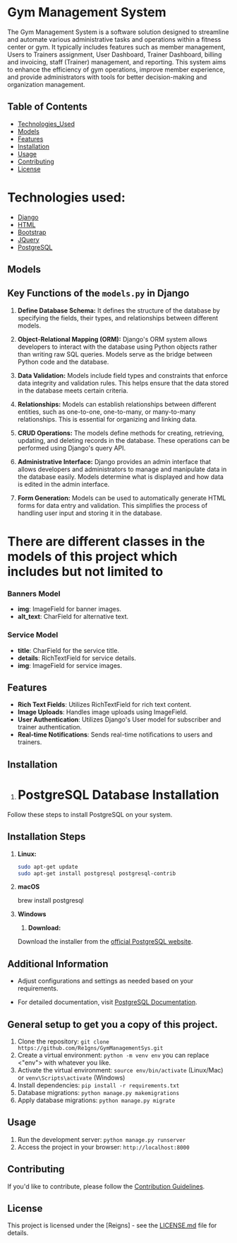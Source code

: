 # Gym Management System
The Gym Management System is a software solution designed to streamline and automate various administrative tasks and operations within a fitness center or gym. It typically includes features such as member management, Users to Trainers assignment, User Dashboard, Trainer Dashboard, billing and invoicing, staff (Trainer) management, and reporting. This system aims to enhance the efficiency of gym operations, improve member experience, and provide administrators with tools for better decision-making and organization management.

## Table of Contents

- [Technologies_Used](#technologies-used)
- [Models](#models)
- [Features](#features)
- [Installation](#installation)
- [Usage](#usage)
- [Contributing](#contributing)
- [License](#license)


# Technologies used:

- [Django](#django)
- [HTML](#HTML5)
- [Bootstrap](#Bootstrap5x)
- [JQuery](#jquery)
- [PostgreSQL](#Database)


## Models

## Key Functions of the `models.py` in Django

1. **Define Database Schema:** It defines the structure of the database by specifying the fields, their types, and relationships between different models.

2. **Object-Relational Mapping (ORM):** Django's ORM system allows developers to interact with the database using Python objects rather than writing raw SQL queries. Models serve as the bridge between Python code and the database.

3. **Data Validation:** Models include field types and constraints that enforce data integrity and validation rules. This helps ensure that the data stored in the database meets certain criteria.

4. **Relationships:** Models can establish relationships between different entities, such as one-to-one, one-to-many, or many-to-many relationships. This is essential for organizing and linking data.

5. **CRUD Operations:** The models define methods for creating, retrieving, updating, and deleting records in the database. These operations can be performed using Django's query API.

6. **Administrative Interface:** Django provides an admin interface that allows developers and administrators to manage and manipulate data in the database easily. Models determine what is displayed and how data is edited in the admin interface.

7. **Form Generation:** Models can be used to automatically generate HTML forms for data entry and validation. This simplifies the process of handling user input and storing it in the database.

# There are different classes in the models of this project which includes but not limited to
### Banners Model

- **img**: ImageField for banner images.
- **alt_text**: CharField for alternative text.

### Service Model

- **title**: CharField for the service title.
- **details**: RichTextField for service details.
- **img**: ImageField for service images.


## Features

- **Rich Text Fields**: Utilizes RichTextField for rich text content.
- **Image Uploads**: Handles image uploads using ImageField.
- **User Authentication**: Utilizes Django's User model for subscriber and trainer authentication.
- **Real-time Notifications**: Sends real-time notifications to users and trainers.

## Installation

1. # PostgreSQL Database Installation

Follow these steps to install PostgreSQL on your system.

## Installation Steps

1. **Linux:**

   ```bash
   sudo apt-get update
   sudo apt-get install postgresql postgresql-contrib

2. **macOS**

    brew install postgresql

3. **Windows**
    1. **Download:**

   Download the installer from the [official PostgreSQL website](https://www.postgresql.org/download/windows/).

## Additional Information

- Adjust configurations and settings as needed based on your requirements.

- For detailed documentation, visit [PostgreSQL Documentation](https://www.postgresql.org/docs/).

## General setup to get you a copy of this project.

1. Clone the repository: `git clone https://github.com/Re1gns/GymManagementSys.git`
2. Create a virtual environment: `python -m venv env` you can replace <"env"> with whatever you like.
3. Activate the virtual environment: `source env/bin/activate` (Linux/Mac) or `venv\Scripts\activate` (Windows)
4. Install dependencies: `pip install -r requirements.txt`
5. Database migrations: `python manage.py makemigrations` 
6. Apply database migrations: `python manage.py migrate`

## Usage

1. Run the development server: `python manage.py runserver`
2. Access the project in your browser: `http://localhost:8000`


## Contributing

If you'd like to contribute, please follow the [Contribution Guidelines](CONTRIBUTING.md).

## License

This project is licensed under the [Reigns] - see the [LICENSE.md](LICENSE.md) file for details.
